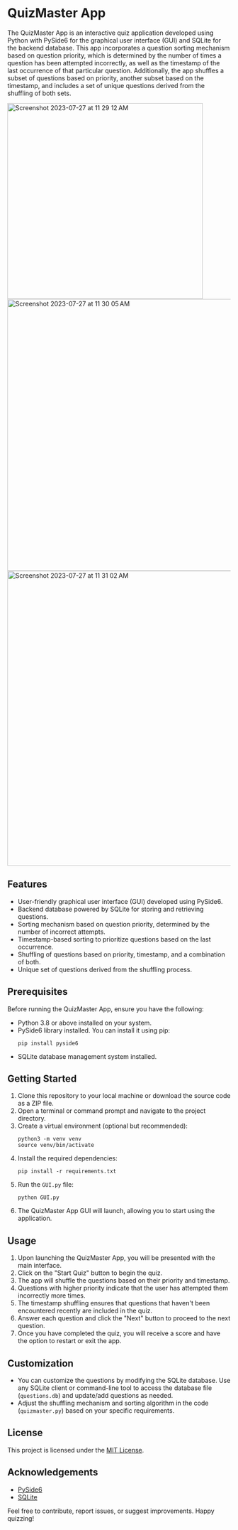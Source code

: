 # QuizMaster App

The QuizMaster App is an interactive quiz application developed using Python with PySide6 for the graphical user interface (GUI) and SQLite for the backend database. This app incorporates a question sorting mechanism based on question priority, which is determined by the number of times a question has been attempted incorrectly, as well as the timestamp of the last occurrence of that particular question. Additionally, the app shuffles a subset of questions based on priority, another subset based on the timestamp, and includes a set of unique questions derived from the shuffling of both sets.

<img width="441" alt="Screenshot 2023-07-27 at 11 29 12 AM" src="https://github.com/rishavnathpati/QUIZ_Master/assets/40483229/a743b4b2-4c6f-486c-888d-a559d8d89dd3">
<img width="612" alt="Screenshot 2023-07-27 at 11 30 05 AM" src="https://github.com/rishavnathpati/QUIZ_Master/assets/40483229/ede6227e-7192-407a-bcc1-dce77c22d242">
<img width="664" alt="Screenshot 2023-07-27 at 11 31 02 AM" src="https://github.com/rishavnathpati/QUIZ_Master/assets/40483229/d84b4d33-4ffe-43a5-89e8-ed91b807f112">


## Features

- User-friendly graphical user interface (GUI) developed using PySide6.
- Backend database powered by SQLite for storing and retrieving questions.
- Sorting mechanism based on question priority, determined by the number of incorrect attempts.
- Timestamp-based sorting to prioritize questions based on the last occurrence.
- Shuffling of questions based on priority, timestamp, and a combination of both.
- Unique set of questions derived from the shuffling process.

## Prerequisites

Before running the QuizMaster App, ensure you have the following:

- Python 3.8 or above installed on your system.
- PySide6 library installed. You can install it using pip:
    ```
    pip install pyside6
    ```
- SQLite database management system installed.

## Getting Started

1. Clone this repository to your local machine or download the source code as a ZIP file.
2. Open a terminal or command prompt and navigate to the project directory.
3. Create a virtual environment (optional but recommended):
    ```
    python3 -m venv venv
    source venv/bin/activate
    ```
4. Install the required dependencies:
    ```
    pip install -r requirements.txt
    ```
5. Run the `GUI.py` file:
    ```
    python GUI.py
    ```
6. The QuizMaster App GUI will launch, allowing you to start using the application.

## Usage

1. Upon launching the QuizMaster App, you will be presented with the main interface.
2. Click on the "Start Quiz" button to begin the quiz.
3. The app will shuffle the questions based on their priority and timestamp.
4. Questions with higher priority indicate that the user has attempted them incorrectly more times.
5. The timestamp shuffling ensures that questions that haven't been encountered recently are included in the quiz.
6. Answer each question and click the "Next" button to proceed to the next question.
7. Once you have completed the quiz, you will receive a score and have the option to restart or exit the app.
## Customization

- You can customize the questions by modifying the SQLite database. Use any SQLite client or command-line tool to access the database file (`questions.db`) and update/add questions as needed.
- Adjust the shuffling mechanism and sorting algorithm in the code (`quizmaster.py`) based on your specific requirements.

## License

This project is licensed under the [MIT License](LICENSE).

## Acknowledgements

- [PySide6](https://wiki.qt.io/Qt_for_Python)
- [SQLite](https://www.sqlite.org/index.html)

Feel free to contribute, report issues, or suggest improvements. Happy quizzing!
